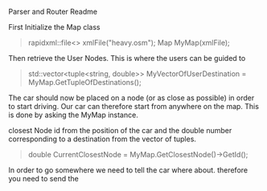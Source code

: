 Parser and Router Readme

First Initialize the Map class

>   rapidxml::file<> xmlFile("heavy.osm");
>   Map MyMap(xmlFile);

Then retrieve the User Nodes. This is where the users can be guided to

>   std::vector<tuple<string, double>> MyVectorOfUserDestination = MyMap.GetTupleOfDestinations();

The car should now be placed on a node (or as close as possible) in order to start driving.
Our car can therefore start from anywhere on the map. This is done by asking the MyMap instance.

closest Node id from the position of the car and the double number corresponding to a
destination from the vector of tuples.

> double CurrentClosestNode = MyMap.GetClosestNode()->GetId();

In order to go somewhere we need to tell the car where about. therefore you need to
send the 
